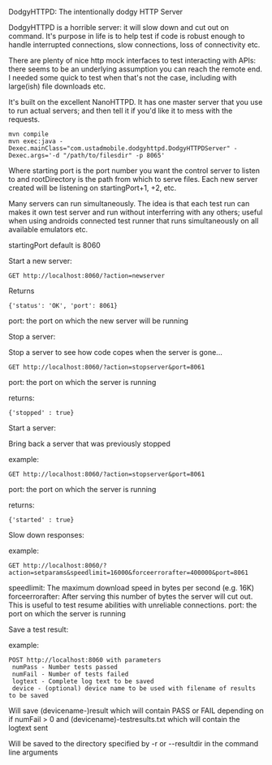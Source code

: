 DodgyHTTPD: The intentionally dodgy HTTP Server

DodgyHTTPD is a horrible server: it will slow down and cut out on
command.  It's purpose in life is to help test if code is robust
enough to handle interrupted connections, slow connections, loss of 
connectivity etc.

There are plenty of nice http mock interfaces to test interacting with
APIs: there seems to be an underlying assumption you can reach the 
remote end.  I needed some quick to test when that's not the case, 
including with large(ish) file downloads etc.

It's built on the excellent NanoHTTPD.  It has one master server that
you use to run actual servers; and then tell it if you'd like it to 
mess with the requests.

```
mvn compile
mvn exec:java -Dexec.mainClass="com.ustadmobile.dodgyhttpd.DodgyHTTPDServer" -Dexec.args='-d "/path/to/filesdir" -p 8065'
```

Where starting port is the port number you want the control server to
listen to and rootDirectory is the path from which to serve files. Each
new server created will be listening on startingPort+1, +2, etc.

Many servers can run simultaneously.  The idea is that each test run can
makes it own test server and run without interferring with any others;
useful when using androids connected test runner that runs simultaneously
on all available emulators etc.

startingPort default is 8060

Start a new server:

```
GET http://localhost:8060/?action=newserver
```
Returns
```
{'status': 'OK', 'port': 8061}
```
port: the port on which the new server will be running

Stop a server:

Stop a server to see how code copes when the server is gone...

```
GET http://localhost:8060/?action=stopserver&port=8061
```
port: the port on which the server is running

returns:
```
{'stopped' : true}
```

Start a server:

Bring back a server that was previously stopped

example:
```
GET http://localhost:8060/?action=stopserver&port=8061
```
port: the port on which the server is running

returns:
```
{'started' : true}
```

Slow down responses:

example:
```
GET http://localhost:8060/?action=setparams&speedlimit=16000&forceerrorafter=400000&port=8061
```
speedlimit: The maximum download speed in bytes per second (e.g. 16K)
forceerrorafter: After serving this number of bytes the server will cut out.  This is useful to test resume abilities with unreliable connections.
port: the port on which the server is running

Save a test result:

example:
```
POST http://localhost:8060 with parameters
 numPass - Number tests passed
 numFail - Number of tests failed
 logtext - Complete log text to be saved
 device - (optional) device name to be used with filename of results to be saved
```

Will save (devicename-)result which will contain PASS or FAIL depending on if numFail > 0 and
(devicename)-testresults.txt which will contain the logtext sent

Will be saved to the directory specified by -r or --resultdir in the command line arguments















